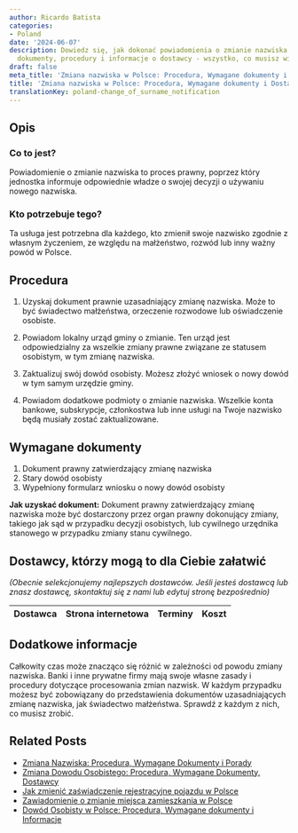 ```yaml
---
author: Ricardo Batista
categories:
- Poland
date: '2024-06-07'
description: Dowiedz się, jak dokonać powiadomienia o zmianie nazwiska w Polsce poprzez
  dokumenty, procedury i informacje o dostawcy - wszystko, co musisz wiedzieć.
draft: false
meta_title: 'Zmiana nazwiska w Polsce: Procedura, Wymagane dokumenty i Dostawcy'
title: 'Zmiana nazwiska w Polsce: Procedura, Wymagane dokumenty i Dostawcy'
translationKey: poland-change_of_surname_notification
---
```



## Opis
### Co to jest?
Powiadomienie o zmianie nazwiska to proces prawny, poprzez który jednostka informuje odpowiednie władze o swojej decyzji o używaniu nowego nazwiska.

### Kto potrzebuje tego?
Ta usługa jest potrzebna dla każdego, kto zmienił swoje nazwisko zgodnie z własnym życzeniem, ze względu na małżeństwo, rozwód lub inny ważny powód w Polsce.

## Procedura
1. Uzyskaj dokument prawnie uzasadniający zmianę nazwiska. Może to być świadectwo małżeństwa, orzeczenie rozwodowe lub oświadczenie osobiste.

2. Powiadom lokalny urząd gminy o zmianie. Ten urząd jest odpowiedzialny za wszelkie zmiany prawne związane ze statusem osobistym, w tym zmianę nazwiska.

3. Zaktualizuj swój dowód osobisty. Możesz złożyć wniosek o nowy dowód w tym samym urzędzie gminy.

4. Powiadom dodatkowe podmioty o zmianie nazwiska. Wszelkie konta bankowe, subskrypcje, członkostwa lub inne usługi na Twoje nazwisko będą musiały zostać zaktualizowane.

## Wymagane dokumenty
1. Dokument prawny zatwierdzający zmianę nazwiska
2. Stary dowód osobisty
3. Wypełniony formularz wniosku o nowy dowód osobisty

**Jak uzyskać dokument:**
Dokument prawny zatwierdzający zmianę nazwiska może być dostarczony przez organ prawny dokonujący zmiany, takiego jak sąd w przypadku decyzji osobistych, lub cywilnego urzędnika stanowego w przypadku zmiany stanu cywilnego.

## Dostawcy, którzy mogą to dla Ciebie załatwić

_(Obecnie selekcjonujemy najlepszych dostawców. Jeśli jesteś dostawcą lub znasz dostawcę, skontaktuj się z nami lub edytuj stronę bezpośrednio)_

| Dostawca        |     Strona internetowa  |     Terminy     |       Koszt      |
| :-------------: | :-------------: |  :-------------: | :-------------: |

## Dodatkowe informacje
Całkowity czas może znacząco się różnić w zależności od powodu zmiany nazwiska. Banki i inne prywatne firmy mają swoje własne zasady i procedury dotyczące procesowania zmian nazwisk. W każdym przypadku możesz być zobowiązany do przedstawienia dokumentów uzasadniających zmianę nazwiska, jak świadectwo małżeństwa. Sprawdź z każdym z nich, co musisz zrobić.
## Related Posts

- [Zmiana Nazwiska: Procedura, Wymagane Dokumenty i Porady](https://tramitit.com/pl/guides/poland/zgloszenie_zmiany_imienia/)
- [Zmiana Dowodu Osobistego: Procedura, Wymagane Dokumenty, Dostawcy](https://tramitit.com/pl/guides/poland/zmiana_dowodu_osobistego/)
- [Jak zmienić zaświadczenie rejestracyjne pojazdu w Polsce](https://tramitit.com/pl/guides/poland/zmiana_dowodu_rejestracyjnego/)
- [Zawiadomienie o zmianie miejsca zamieszkania w Polsce](https://tramitit.com/pl/guides/poland/zgloszenie_zmiany_miejsca_zamieszkania/)
- [Dowód Osobisty w Polsce: Procedura, Wymagane dokumenty i Informacje](https://tramitit.com/pl/guides/poland/dowod_osobisty/)